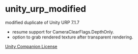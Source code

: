 # unity_urp_modified
modified duplicate of Unity URP 7.1.7

+ resume support for CameraClearFlags.DepthOnly.
+ option to grab rendered texture after transparent rendering.

[Unity Companion License](https://unity3d.com/legal/licenses/Unity_Companion_License)
